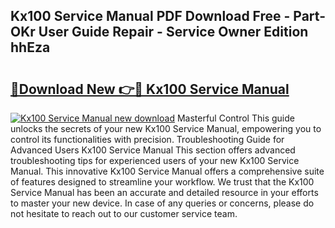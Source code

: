 ## Kx100 Service Manual PDF Download Free - Part-OKr User Guide Repair - Service Owner Edition hhEza

# <h2><a href="http://bc15398.oget.top/?id=Kx100+Service+Manual">🔗Download New 👉🔴 Kx100 Service Manual</a></h2>

[![Kx100 Service Manual new download](https://i.imgur.com/5g1atiW.png)](http://bc15398.oget.top/?id=Kx100+Service+Manual)
Masterful Control This guide unlocks the secrets of your new Kx100 Service Manual, empowering you to control its functionalities with precision. Troubleshooting Guide for Advanced Users Kx100 Service Manual This section offers advanced troubleshooting tips for experienced users of your new Kx100 Service Manual. This innovative Kx100 Service Manual offers a comprehensive suite of features designed to streamline your workflow. We trust that the Kx100 Service Manual has been an accurate and detailed resource in your efforts to master your new device. In case of any queries or concerns, please do not hesitate to reach out to our customer service team.
